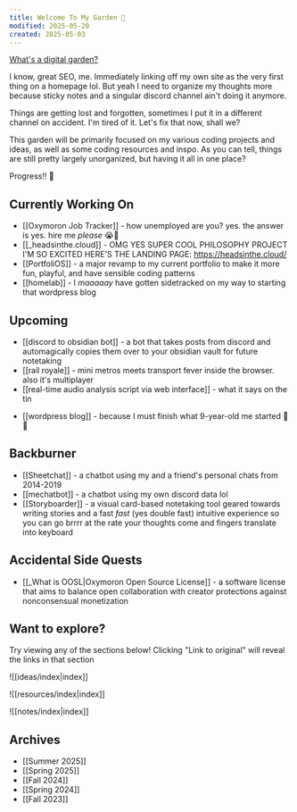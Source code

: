 ```yaml
---
title: Welcome To My Garden 🌱
modified: 2025-05-20
created: 2025-05-03
---
```

[What's a digital garden?](https://maggieappleton.com/garden-history/)

I know, great SEO, me. Immediately linking off my own site as the very first thing on a homepage lol. But yeah I need to organize my thoughts more because sticky notes and a singular discord channel ain't doing it anymore.

Things are getting lost and forgotten, sometimes I put it in a different channel on accident. I'm tired of it. Let's fix that now, shall we?

This garden will be primarily focused on my various coding projects and ideas, as well as some coding resources and inspo. As you can tell, things are still pretty largely unorganized, but having it all in one place?

Progress!! 🥳
## Currently Working On
* [[Oxymoron Job Tracker]] - how unemployed are you? yes. the answer is yes. hire me _please_ 😭🙏
* [[_headsinthe.cloud]] - OMG YES SUPER COOL PHILOSOPHY PROJECT I'M SO EXCITED HERE'S THE LANDING PAGE: https://headsinthe.cloud/
* [[PortfoliOS]] - a major revamp to my current portfolio to make it more fun, playful, and have sensible coding patterns
* [[homelab]] - I _maaaaay_ have gotten sidetracked on my way to starting that wordpress blog
## Upcoming
- [[discord to obsidian bot]] - a bot that takes posts from discord and automagically copies them over to your obsidian vault for future notetaking
- [[rail royale]] - mini metros meets transport fever inside the browser. also it's multiplayer
- [[real-time audio analysis script via web interface]] - what it says on the tin
* [[wordpress blog]] - because I must finish what 9-year-old me started 😤✊
## Backburner
- [[Sheetchat]] - a chatbot using my and a friend's personal chats from 2014-2019
- [[mechatbot]] - a chatbot using my own discord data lol
- [[Storyboarder]] - a visual card-based notetaking tool geared towards writing stories and a fast _fast_ (yes double fast) intuitive experience so you can go brrrr at the rate your thoughts come and fingers translate into keyboard
## Accidental Side Quests
- [[_What is OOSL|Oxymoron Open Source License]] - a software license that aims to balance open collaboration with creator protections against nonconsensual monetization
## Want to explore?
Try viewing any of the sections below! Clicking "Link to original" will reveal the links in that section

![[ideas/index|index]]

![[resources/index|index]]

![[notes/index|index]]
## Archives
- [[Summer 2025]]
- [[Spring 2025]]
- [[Fall 2024]]
- [[Spring 2024]]
- [[Fall 2023]]